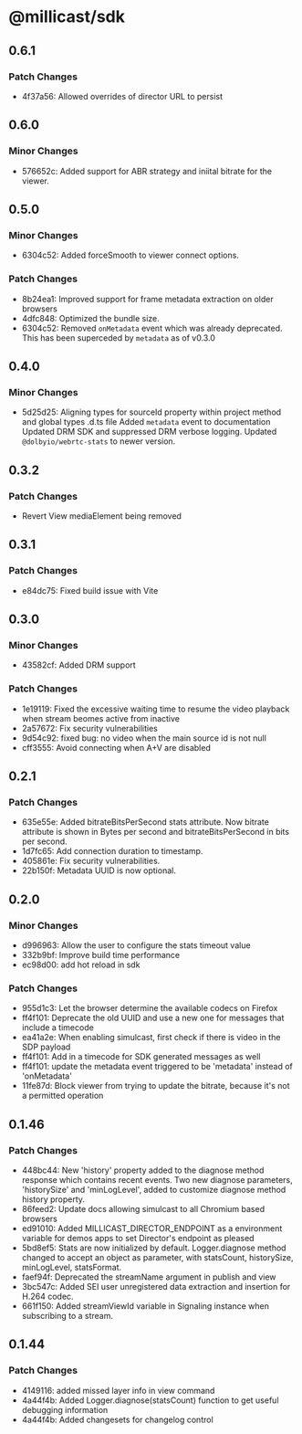 # @millicast/sdk

## 0.6.1

### Patch Changes

- 4f37a56: Allowed overrides of director URL to persist

## 0.6.0

### Minor Changes

- 576652c: Added support for ABR strategy and iniital bitrate for the viewer.

## 0.5.0

### Minor Changes

- 6304c52: Added forceSmooth to viewer connect options.

### Patch Changes

- 8b24ea1: Improved support for frame metadata extraction on older browsers
- 4dfc848: Optimized the bundle size.
- 6304c52: Removed `onMetadata` event which was already deprecated. This has been superceded by `metadata` as of v0.3.0

## 0.4.0

### Minor Changes

- 5d25d25: Aligning types for sourceId property within project method and global types .d.ts file
  Added `metadata` event to documentation
  Updated DRM SDK and suppressed DRM verbose logging.
  Updated `@dolbyio/webrtc-stats` to newer version.

## 0.3.2

### Patch Changes

- Revert View mediaElement being removed

## 0.3.1

### Patch Changes

- e84dc75: Fixed build issue with Vite

## 0.3.0

### Minor Changes

- 43582cf: Added DRM support

### Patch Changes

- 1e19119: Fixed the excessive waiting time to resume the video playback when stream beomes active from inactive
- 2a57672: Fix security vulnerabilities
- 9d54c92: fixed bug: no video when the main source id is not null
- cff3555: Avoid connecting when A+V are disabled

## 0.2.1

### Patch Changes

- 635e55e: Added bitrateBitsPerSecond stats attribute. Now bitrate attribute is shown in Bytes per second and bitrateBitsPerSecond in bits per second.
- 1d7fc65: Add connection duration to timestamp.
- 405861e: Fix security vulnerabilities.
- 22b150f: Metadata UUID is now optional.

## 0.2.0

### Minor Changes

- d996963: Allow the user to configure the stats timeout value
- 332b9bf: Improve build time performance
- ec98d00: add hot reload in sdk

### Patch Changes

- 955d1c3: Let the browser determine the available codecs on Firefox
- ff4f101: Deprecate the old UUID and use a new one for messages that include a timecode
- ea41a2e: When enabling simulcast, first check if there is video in the SDP payload
- ff4f101: Add in a timecode for SDK generated messages as well
- ff4f101: update the metadata event triggered to be \'metadata\' instead of \'onMetadata\'
- 11fe87d: Block viewer from trying to update the bitrate, because it\'s not a permitted operation

## 0.1.46

### Patch Changes

- 448bc44: New 'history' property added to the diagnose method response which contains recent events. Two new diagnose parameters, 'historySize' and 'minLogLevel', added to customize diagnose method history property.
- 86feed2: Update docs allowing simulcast to all Chromium based browsers
- ed91010: Added MILLICAST_DIRECTOR_ENDPOINT as a environment variable for demos apps to set Director's endpoint as pleased
- 5bd8ef5: Stats are now initialized by default. Logger.diagnose method changed to accept an object as parameter, with statsCount, historySize, minLogLevel, statsFormat.
- faef94f: Deprecated the streamName argument in publish and view
- 3bc547c: Added SEI user unregistered data extraction and insertion for H.264 codec.
- 661f150: Added streamViewId variable in Signaling instance when subscribing to a stream.

## 0.1.44

### Patch Changes

- 4149116: added missed layer info in view command
- 4a44f4b: Added Logger.diagnose(statsCount) function to get useful debugging information
- 4a44f4b: Added changesets for changelog control
